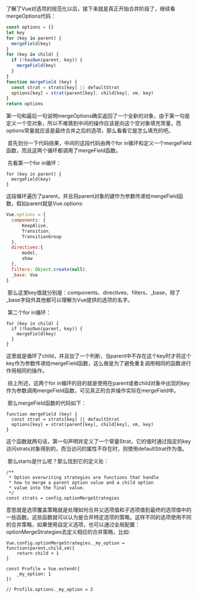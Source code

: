 ​		了解了Vue对选项的规范化以后，接下来就是真正开始合并阶段了，继续看mergeOptions代码：

```js
const options = {}
let key
for (key in parent) {
  mergeField(key)
}
for (key in child) {
  if (!hasOwn(parent, key)) {
    mergeField(key)
  }
}
function mergeField (key) {
  const strat = strats[key] || defaultStrat
  options[key] = strat(parent[key], child[key], vm, key)
}
return options
```

​		第一句和最后一句说明mergeOptions确实返回了一个全新的对象，由于第一句是定义一个空对象，所以不难猜到中间的操作应该是向这个空对象填充常量，而options常量就应该是最终合并之后的选项，那么看看它是怎么填充的吧。

​		首先划分一下代码结果，中间的这段代码由两个for in循环和定义一个mergeField函数，而且这两个循环都调用了mergeField函数。

​		先看第一个for in循环：

```
for (key in parent) {
  mergeField(key)
}
```

​		这段循环遍历了parent，并且将parent对象的键作为参数传递给mergeField函数，假如parent就是Vue.options:

```js
Vue.options = {
  components: {
      KeepAlive,
      Transition,
      TransitionGroup
  },
  directives:{
      model,
      show
  },
  filters: Object.create(null),
  _base: Vue
}
```

​		那么这里key值就分别是：components、directives、filters、_base，除了 _base字段外其他都可以理解为Vue提供的选项的名字。

​		第二个for in循环：

```
for (key in child) {
  if (!hasOwn(parent, key)) {
    mergeField(key)
  }
}
```

​		这里就是循环了child，并且加了一个判断，当parent中不存在这个key时才将这个key作为参数传递给mergeField函数，这么做是为了避免重复调用相同的函数进行作用相同的操作。

​		综上所述，这两个for in循环的目的就是使用在parent或者child对象中出现的key作为参数调用mergeField函数，可见真正的合并操作实际在mergeField中。

​		那么mergeField函数的代码如下：

```
function mergeField (key) {
  const strat = strats[key] || defaultStrat
  options[key] = strat(parent[key], child[key], vm, key)
}
```

​		这个函数就两句话，第一句声明并定义了一个常量Strat，它的值时通过指定的key访问strats对象得到的，而当访问的属性不存在时，则使用defaultStrat作为值。

​		那么starts是什么呢？那么找到它的定义处：

```
/**
 * Option overwriting strategies are functions that handle
 * how to merge a parent option value and a child option
 * value into the final value.
 */
const strats = config.optionMergeStrategies
```

​		意思就是选项覆盖策略就是处理如何合并父选项值和子选项值到最终的选项值中的一些函数。这些函数就可以认为是合并特定选项的策略。这样不同的选项使用不同的合并策略，如果使用自定义选项，也可以通过全局配置：optionMergeStrategies去定义相应的合并策略，比如:

```
Vue.config.optionMergeStrategies._my_option = 	function(parent,child,vm){
	return child + 1
}

const Profile = Vue.extend({
	_my_option: 1
})

// Profile.options._my_option = 2
```